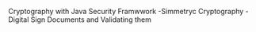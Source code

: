 Cryptography with Java Security Framwwork
-Simmetryc Cryptography
-Digital Sign Documents and Validating them 
